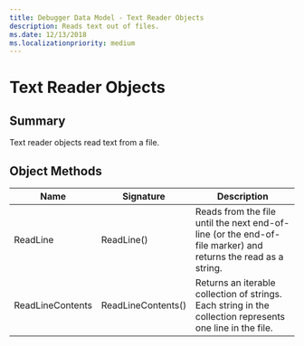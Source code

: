 ```yaml
---
title: Debugger Data Model - Text Reader Objects
description: Reads text out of files.
ms.date: 12/13/2018
ms.localizationpriority: medium
---
```

# Text Reader Objects 
## Summary
Text reader objects read text from a file.

## Object Methods
|Name|Signature|Description|
|--- |--- |--- |
|ReadLine|ReadLine()|Reads from the file until the next end-of-line (or the end-of-file marker) and returns the read as a string.|
|ReadLineContents|ReadLineContents()|Returns an iterable collection of strings. Each string in the collection represents one line in the file.|
